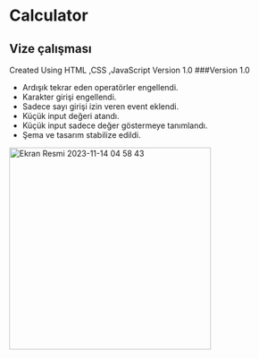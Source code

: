 # Calculator
## Vize çalışması
 Created Using  HTML ,CSS ,JavaScript Version 1.0
 ###Version 1.0
 - Ardışık tekrar eden operatörler engellendi.
 - Karakter girişi engellendi.
 - Sadece sayı girişi izin veren event eklendi.
 - Küçük input değeri atandı. 
 - Küçük input sadece değer göstermeye tanımlandı.
 - Şema ve tasarım stabilize edildi.
<img width="361" alt="Ekran Resmi 2023-11-14 04 58 43" src="https://github.com/GRJY/Calculator/assets/96015199/6f5f3d4a-b540-4375-8e32-a3fa790c5dbf">
